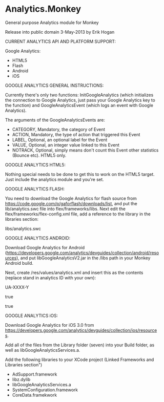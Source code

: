 Analytics.Monkey
================

General purpose Analytics module for Monkey

Release into public domain 3-May-2013 by Erik Hogan

CURRENT ANALYTICS API AND PLATFORM SUPPORT:

Google Analytics:

- HTML5
- Flash
- Android
- iOS

GOOGLE ANALYTICS GENERAL INSTRUCTIONS:

Currently there's only two functions: InitGoogleAnalytics (which initializes the connection to Google Analytics, just pass your Google Analytics key to the function) and GoogleAnalyticsEvent (which logs an event with Google Analytics).

The arguments of the GoogleAnalyticsEvents are:
- CATEGORY, Mandatory, the category of Event
- ACTION, Mandatory, the type of action that triggered this Event
- LABEL, Optional, an optional label for the Event
- VALUE, Optional, an integer value linked to this Event
- NOTRACK, Optional, simply means don't count this Event other statistics (Bounce etc). HTML5 only.


GOOGLE ANALYTICS HTML5:

Nothing special needs to be done to get this to work on the HTML5 target. Just include the analytics module and you're set.


GOOGLE ANALYTICS FLASH:

You need to download the Google Analytics for flash source from https://code.google.com/p/gaforflash/downloads/list, and put the lib/analytics.swc file into flex/frameworks/libs. Next edit the flex/frameworks/flex-config.xml file, add a reference to the library in the libraries section:

<runtime-shared-library-path>
<path-element>libs/analytics.swc</path-element>
</runtime-shared-library-path>


GOOGLE ANALYTICS ANDROID:

Download Google Analytics for Android (https://developers.google.com/analytics/devguides/collection/android/resources), and put libGoogleAnalyticsV2.jar in the /libs path in your Monkey Android build.

Next, create /res/values/analytics.xml and insert this as the contents (replace stand in analytics ID with your own):

<?xml version="1.0" encoding="utf-8" ?>

<resources>
  <!--Replace placeholder ID with your tracking ID-->
  <string name="ga_trackingId">UA-XXXX-Y</string>

  <!--Enable automatic activity tracking-->
  <bool name="ga_autoActivityTracking">true</bool>

  <!--Enable automatic exception tracking-->
  <bool name="ga_reportUncaughtExceptions">true</bool>
</resources>


GOOGLE ANALYTICS iOS:

Download Google Analytics for iOS 3.0 from https://developers.google.com/analytics/devguides/collection/ios/resources.

Add all of the files from the Library folder (seven) into your Build folder, as well as libGoogleAnalyticsServices.a.

Add the following libraries to your XCode project (Linked Frameworks and Libraries section")

- AdSupport.framework
- libz.dylib
- libGoogleAnalyticsServices.a
- SystemConfiguration.framework
- CoreData.framekwork
